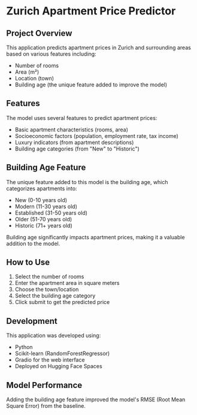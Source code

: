 # Zurich Apartment Price Predictor

## Project Overview
This application predicts apartment prices in Zurich and surrounding areas based on various features including:
- Number of rooms
- Area (m²)
- Location (town)
- Building age (the unique feature added to improve the model)

## Features
The model uses several features to predict apartment prices:
- Basic apartment characteristics (rooms, area)
- Socioeconomic factors (population, employment rate, tax income)
- Luxury indicators (from apartment descriptions)
- Building age categories (from "New" to "Historic")

## Building Age Feature
The unique feature added to this model is the building age, which categorizes apartments into:
- New (0-10 years old)
- Modern (11-30 years old)
- Established (31-50 years old)
- Older (51-70 years old)
- Historic (71+ years old)

Building age significantly impacts apartment prices, making it a valuable addition to the model.

## How to Use
1. Select the number of rooms
2. Enter the apartment area in square meters
3. Choose the town/location
4. Select the building age category
5. Click submit to get the predicted price

## Development
This application was developed using:
- Python
- Scikit-learn (RandomForestRegressor)
- Gradio for the web interface
- Deployed on Hugging Face Spaces

## Model Performance
Adding the building age feature improved the model's RMSE (Root Mean Square Error) from the baseline.